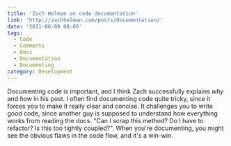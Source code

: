 ```yaml
---
title: 'Zach Holman on code documentation'
link: 'http://zachholman.com/posts/documentation/'
date: '2011-06-08 08:00'
tags:
  - Code
  - Comments
  - Docs
  - Documentation
  - Documenting
category: Development
---
```


Documenting code is important, and I think Zach successfully explains _why_ and _how_ in his post. I often find documenting code quite tricky, since it forces you to make it really clear and concise. It challenges you to write good code, since another guy is supposed to understand how everything works from reading the docs. "Can I scrap this method? Do I have to refactor? Is this too tightly coupled?". When you're documenting, you might see the obvious flaws in the code flow, and it's a win-win.
